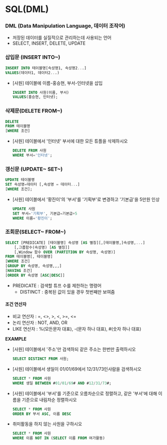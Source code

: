 # SQL(DML)

### DML (Data Manipulation Language, 데이터 조작어)

- 저장된 데이터를 실질적으로 관리하는데 사용되는 언어
- SELECT, INSERT, DELETE, UPDATE



### 삽입문 (INSERT INTO~)

```SQL
INSERT INTO 테이블명[속성명1, 속성명2...]
VALUES(데이터1, 데이터2...)
```

- [사원] 테이블에 이름-홍승현, 부서-인터넷을 삽입

  ```SQL
  INSERT INTO 사원(이름, 부서)
  VALUES(홍승현, 인터넷);
  ```



### 삭제문(DELETE FROM~)

```SQL
DELETE 
FROM 테이블명
[WHERE 조건]
```

- [사원] 테이블에서 '인터넷' 부서에 대한 모든 튜플을 삭제하시오

  ```SQL
  DELETE FROM 사원
  WHERE 부서='인터넷';
  ```



### 갱신문 (UPDATE~ SET~)

```SQL
UPDATE 테이블명
SET 속성명=데이터 [,속성명 = 데이터...]
[WHERE 조건];
```

- [사원] 테이블에서 '황진이'의 '부서'를 '기획부'로 변경하고 '기본급'을 5만원 인상

  ```SQL
  UPDATE 사원
  SET 부서='기획부', 기본급=기본급+5
  WHERE 이름='황진이';
  ```

  

### 조회문(SELECT~ FROM~)

```SQL
SELECT [PREDICATE] [테이블명] 속성명 [AS 별칭][,[테이블명,]속성명,...]
	[,그룹함수(속성명) [AS 별칭]]
	[,Window 함수 OVER (PARTITION BY 속성명, 속성명)]
FROM 테이블명[, 테이블명]
[WHERE 조건]
[GROUP BY 속성명, 속성명,,,]
[HAVING 조건]
[ORDER BY 속성명 [ASC|DESC]]
```

- PREDICATE : 검색할 튜프 수를 제한하는 명령어
  - DISTINCT : 중복된 값이 있을 경우 첫번째만 보여줌



#### 조건 연산자

- 비교 연산자 : =, <>, >, <, >=, <=
- 논리 연산자 : NOT, AND, OR
- LIKE 연산자 : %(모든문자 대표), -(문자 하나 대표), #(숫자 하나 대표)



**EXAMPLE**

- [사원] 테이블에서 '주소'만 검색하되 같은 주소는 한번만 출력하시오

  ```SQL
  SELECT DISTINCT FROM 사원;
  ```

- [사원] 테이블에서 생일이 01/01/69에서 12/31/73인사람을 검색하시오

  ```SQL
  SELECT * FROM 사원
  WHERE 생일 BETWEEN #01/01/69# AND #12/31/73#;
  ```

- [사원] 테이블에서 '부서'를 기준으로 오름차순으로 정렬하고, 같은 '부서'에 대해 이름을 기준으로 내림차순 정렬하시오

  ```SQL
  SELECT * FROM 사원
  ORDER BY 부서 ASC, 이름 DESC
  ```

- 취미활동을 하지 않는 사원을 구하시오

  ```SQL
  SELECT * FROM 사원
  WHERE 이름 NOT IN (SELECT 이름 FROM 여가활동)
  ```

  
